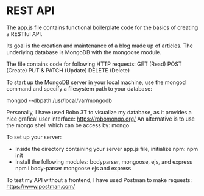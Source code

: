 # REST API

The app.js file contains functional boilerplate code for the basics of creating a RESTful API.

Its goal is the creation and maintenance of a blog made up of articles.
The underlying database is MongoDB with the mongoose module.

The file contains code for following HTTP requests:
GET (Read)
POST (Create)
PUT & PATCH (Update)
DELETE (Delete)

To start up the MongoDB server in your local machine, use the mongod command and specify a filesystem path to your database:

mongod --dbpath /usr/local/var/mongodb


Personally, I have used Robo 3T to visualize my database, as it provides a nice grafical user interface: https://robomongo.org/
An alternative is to use the mongo shell which can be access by:
mongo

To set up your server:
- Inside the directory containing your server app.js file, initialize npm:
npm init
- Install the following modules: bodyparser, mongoose, ejs, and express
npm i body-parser mongoose ejs and express

To test my API without a frontend, I have used Postman to make requests: https://www.postman.com/
